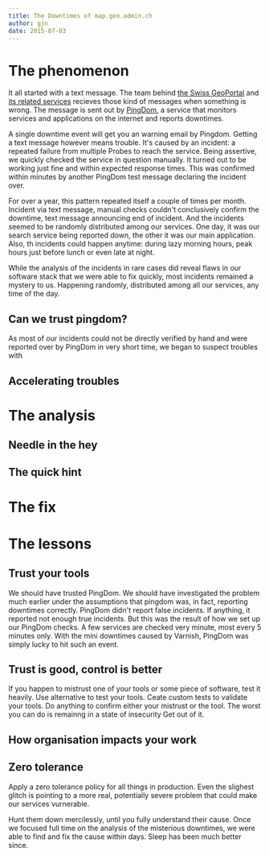 ```yaml
---
title: The Downtimes of map.geo.admin.ch
author: gjn
date: 2015-07-03
---
```


# The phenomenon

It all started with a text message. The team
behind [the Swiss GeoPortal](https://map.geo.admin.ch) and
[its related services](https://api3.geo.admin.ch) recieves
those kind of messages when something is wrong. The message
is sent out by [PingDom](https://pingdom.com), a service
that monitors services and applications on the internet and
reports downtimes.

A single downtime event will get you an warning email by Pingdom.
Getting a text message however means trouble. It's caused by an
incident: a repeated failure from multiple Probes to reach the 
service. Being assertive, we quickly checked the service in question manually.
It turned out to be working just fine and within expected
response times. This was confirmed within minutes by another
PingDom test message declaring the incident over.

For over a year, this pattern repeated itself a couple of times per
month. Incident via text message, manual checks couldn't conclusively confirm
the downtime, text message announcing end of incident. And the incidents
seemed to be randomly distributed among our services. One day, it was
our search service being reported down, the other it was our main
application. Also, th incidents could happen anytime: during lazy morning
hours, peak hours just before lunch or even late at night.

While the analysis of the incidents in rare cases did reveal flaws
in our software stack that we were able to fix quickly, most incidents
remained a mystery to us. Happening randomly, distributed among
all our services, any time of the day.

## Can we trust pingdom?

As most of our incidents could not be directly verified by
hand and were reported over by PingDom in very short time, we
began to suspect troubles with


## Accelerating troubles

# The analysis

## Needle in the hey

## The quick hint

# The fix

# The lessons

## Trust your tools

We should have trusted PingDom. We should have investigated the problem much
earlier under the assumptions that pingdom was, in fact, reporting downtimes
correctly. PingDom didn't report false incidents. If anything, it reported
not enough true incidents. But this was the result of how we set up
our PingDom checks. A few services are checked very minute, most every
5 minutes only. With the mini downtimes caused by Varnish, PingDom was simply
lucky to hit such an event.

## Trust is good, control is better

If you happen to mistrust one of your tools or some piece of software,
test it heavily. Use alternative to test your tools. Ceate custom tests
to validate your tools. Do anything to confirm either your mistrust or the tool.
The worst you can do is remainng in a state of insecurity  Get out of it.

## How organisation impacts your work

## Zero tolerance

Apply a zero tolerance policy for all things in production. Even
the slighest glitch is pointing to a more real, potentially severe problem
that could make our services vurnerable.

Hunt them down mercilessly, until you fully understand their cause. Once
we focused full time on the analysis of the misterious downtimes, we were
able to find and fix the cause within days. Sleep has been
much better since.

